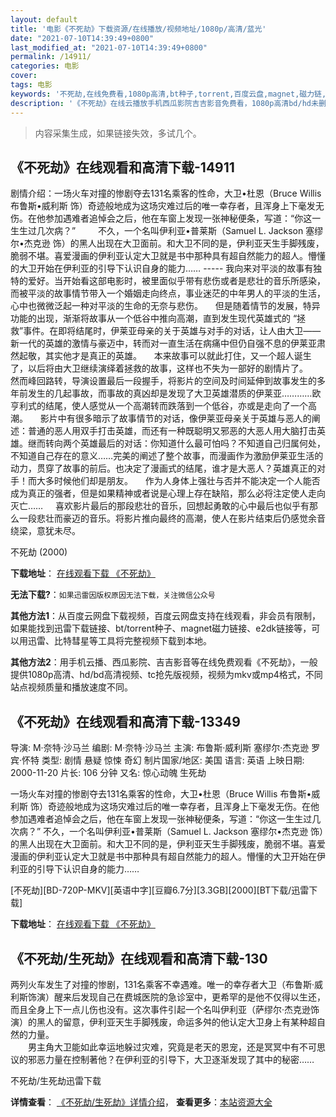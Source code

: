 ```yaml
---
layout: default
title: '电影《不死劫》下载资源/在线播放/视频地址/1080p/高清/蓝光'
date: "2021-07-10T14:39:49+0800"
last_modified_at: "2021-07-10T14:39:49+0800"
permalink: /14911/
categories: 电影
cover:
tags: 电影
keywords: '不死劫,在线免费看,1080p高清,bt种子,torrent,百度云盘,magnet,磁力链,迅雷下载资源'
description: '《不死劫》在线云播放手机西瓜影院吉吉影音免费看，1080p高清bd/hd未删减完整版和tc抢先枪版，mkv/mp4格式，附带bt/torrent种子、magnet/磁力链、百度云盘、网盘资源迅雷下载链接'
---
```


>内容采集生成，如果链接失效，多试几个。


## 《不死劫》在线观看和高清下载-14911

剧情介绍：一场火车对撞的惨剧夺去131名乘客的性命，大卫•杜恩（Bruce Willis 布鲁斯•威利斯 饰）奇迹般地成为这场灾难过后的唯一幸存者，且浑身上下毫发无伤。在他参加遇难者追悼会之后，他在车窗上发现一张神秘便条，写道：“你这一生生过几次病？”  　　不久，一个名叫伊利亚•普莱斯（Samuel L. Jackson 塞缪尔•杰克逊 饰）的黑人出现在大卫面前。和大卫不同的是，伊利亚天生手脚残废，脆弱不堪。喜爱漫画的伊利亚认定大卫就是书中那种具有超自然能力的超人。懵懂的大卫开始在伊利亚的引导下认识自身的能力…… ----- 我向来对平淡的故事有独特的爱好。当开始看这部电影时，被里面似乎带有悲伤或者是悲壮的音乐所感染，而被平淡的故事情节带入一个婚姻走向终点，事业迷茫的中年男人的平淡的生活，心中也微微泛起一种对平淡的生命的无奈与悲伤。     但是随着情节的发展，特异功能的出现，渐渐将故事从一个低谷中推向高潮，直到发生现代英雄式的 “拯救”事件。在即将结尾时，伊莱亚母亲的关于英雄与对手的对话，让人由大卫——新一代的英雄的激情与豪迈中，转而对一直生活在病痛中但仍自强不息的伊莱亚肃然起敬，其实他才是真正的英雄。     本来故事可以就此打住，又一个超人诞生了，以后将由大卫继续演绎着拯救的故事，这样也不失为一部好的剧情片了。     然而峰回路转，导演设置最后一段握手，将影片的空间及时间延伸到故事发生的多年前发生的几起事故，而事故的真凶却是发现了大卫英雄潜质的伊莱亚…………欧亨利式的结尾，使人感觉从一个高潮转而跌落到一个低谷，亦或是走向了一个高潮。     影片中有很多暗示了故事情节的对话，像伊莱亚母亲关于英雄与恶人的阐述：普通的恶人用双手打击英雄，而还有一种既聪明又邪恶的大恶人用大脑打击英雄。继而转向两个英雄最后的对话：你知道什么最可怕吗？不知道自己归属何处，不知道自己存在的意义……完美的阐述了整个故事，而漫画作为激励伊莱亚生活的动力，贯穿了故事的前后。也决定了漫画式的结尾，谁才是大恶人？英雄真正的对手！而大多时候他们却是朋友。     作为人身体上强壮与否并不能决定一个人能否成为真正的强者，但是如果精神或者说是心理上存在缺陷，那么必将注定使人走向灭亡……     喜欢影片最后的那段悲壮的音乐，回想起勇敢的心中最后也似乎有那么一段悲壮而豪迈的音乐。将影片推向最终的高潮，使人在影片结束后仍感觉余音绕梁，意犹未尽。


不死劫 (2000)

**下载地址**： [在线观看下载 《不死劫》](https://www.btbtdy.me/btdy/dy4922.html) 


**无法下载?**：`如果迅雷因版权原因无法下载，关注微信公众号 `

**其他方法1**：从百度云网盘下载视频，百度云网盘支持在线观看，非会员有限制，如果能找到迅雷下载链接、bt/torrent种子、magnet磁力链接、e2dk链接等，可以用迅雷、比特彗星等工具将完整视频下载到本地。

**其他方法2**：用手机云播、西瓜影院、吉吉影音等在线免费观看《不死劫》，一般提供1080p高清、hd/bd高清视频、tc抢先版视频，视频为mkv或mp4格式，不同站点视频质量和播放速度不同。


## 《不死劫》在线观看和高清下载-13349

导演: M·奈特·沙马兰 编剧: M·奈特·沙马兰 主演: 布鲁斯·威利斯 塞缪尔·杰克逊 罗宾·怀特 类型: 剧情 悬疑 惊悚 奇幻 制片国家/地区: 美国 语言: 英语 上映日期: 2000-11-20 片长: 106 分钟 又名: 惊心动魄 生死劫

一场火车对撞的惨剧夺去131名乘客的性命，大卫•杜恩（Bruce Willis 布鲁斯•威利斯 饰）奇迹般地成为这场灾难过后的唯一幸存者，且浑身上下毫发无伤。在他参加遇难者追悼会之后，他在车窗上发现一张神秘便条，写道：“你这一生生过几次病？” 不久，一个名叫伊利亚•普莱斯（Samuel L. Jackson 塞缪尔•杰克逊 饰）的黑人出现在大卫面前。和大卫不同的是，伊利亚天生手脚残废，脆弱不堪。喜爱漫画的伊利亚认定大卫就是书中那种具有超自然能力的超人。懵懂的大卫开始在伊利亚的引导下认识自身的能力……


[不死劫][BD-720P-MKV][英语中字][豆瓣6.7分][3.3GB][2000][BT下载/迅雷下载]

**下载地址**： [在线观看下载 《不死劫》](https://www.btdx8.com/torrent/unbreakable_2000.html) 


## 《不死劫/生死劫》在线观看和高清下载-130

两列火车发生了对撞的惨剧，131名乘客不幸遇难。唯一的幸存者大卫（布鲁斯&middot;威利斯饰演）醒来后发现自己在费城医院的急诊室中，更希罕的是他不仅得以生还，而且全身上下一点儿伤也没有。这次事件引起一个名叫伊利亚（萨缪尔·杰克逊饰演）的黑人的留意，伊利亚天生手脚残废，命运多舛的他认定大卫身上有某种超自然的力量。<br />　　男主角大卫能如此幸运地躲过灾难，究竟是老天的恩宠，还是冥冥中有不可思议的邪恶力量在控制著他？在伊利亚的引导下，大卫逐渐发现了其中的秘密……


不死劫/生死劫迅雷下载

**详情查看**： [《不死劫/生死劫》详情介绍](/movie/130/)， **查看更多**：[本站资源大全](/movie/t/all/)


